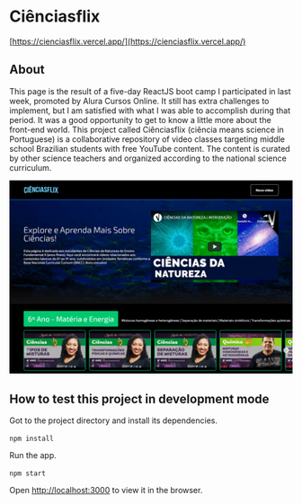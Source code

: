 # Ciênciasflix

[https://cienciasflix.vercel.app/](https://cienciasflix.vercel.app/)

## About

This page is the result of a five-day ReactJS boot camp I participated in last week, promoted by Alura Cursos Online. It still has extra challenges to implement, but I am satisfied with what I was able to accomplish during that period. It was a good opportunity to get to know a little more about the front-end world. This project called Ciênciasflix (ciência means science in Portuguese) is a collaborative repository of video classes targeting middle school Brazilian students with free YouTube content. The content is curated by other science teachers and organized according to the national science curriculum.

![screenshot](./screenshot.png)

## How to test this project in development mode

Got to the project directory and install its dependencies.

`npm install`

Run the app.

`npm start`

Open [http://localhost:3000](http://localhost:3000) to view it in the browser.
